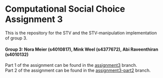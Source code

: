 # Computational Social Choice Assignment 3
This is the repository for the STV and the STV-manipulation implementation of group 3.
#### Group 3: Nora Meier (s4010817), Mink Weel (s4377672), Abi Raveenthiran (s4010132)

Part 1 of the assignment can be found in the [assignment3](https://github.com/abi4010132/CSC-Assignments/tree/assignment3) branch. \
Part 2 of the assignment can be found in the [assignment3-part2](https://github.com/abi4010132/CSC-Assignments/tree/assignment3-part2) branch.
